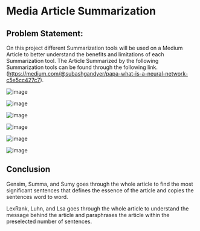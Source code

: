 # Media Article Summarization
## Problem Statement:
On this project different Summarization tools will be used on a Medium Article to better understand the benefits and limitations of each Summarization tool. The Article Summarized by the following Summarization tools can be found through the following link. (https://medium.com/@subashgandyer/papa-what-is-a-neural-network-c5e5cc427c7). 

![image](https://github.com/shankaattanayake/Data-Science/blob/main/Machine%20Learning%20II/Media%20Article%20Summarization/Images/Aspose.Words.c1bdd950-31f6-4c0f-bd7e-d28440cec9af.001.png)<br >

![image](https://github.com/shankaattanayake/Data-Science/blob/main/Machine%20Learning%20II/Media%20Article%20Summarization/Images/Aspose.Words.c1bdd950-31f6-4c0f-bd7e-d28440cec9af.002.png)<br >

![image](https://github.com/shankaattanayake/Data-Science/blob/main/Machine%20Learning%20II/Media%20Article%20Summarization/Images/Aspose.Words.c1bdd950-31f6-4c0f-bd7e-d28440cec9af.003.png)<br >

![image](https://github.com/shankaattanayake/Data-Science/blob/main/Machine%20Learning%20II/Media%20Article%20Summarization/Images/Aspose.Words.c1bdd950-31f6-4c0f-bd7e-d28440cec9af.004.png)<br >

![image](https://github.com/shankaattanayake/Data-Science/blob/main/Machine%20Learning%20II/Media%20Article%20Summarization/Images/Aspose.Words.c1bdd950-31f6-4c0f-bd7e-d28440cec9af.005.png)<br >

![image](https://github.com/shankaattanayake/Data-Science/blob/main/Machine%20Learning%20II/Media%20Article%20Summarization/Images/Aspose.Words.c1bdd950-31f6-4c0f-bd7e-d28440cec9af.006.png)<br >

## Conclusion

Gensim, Summa, and Sumy goes through the whole article to find the most significant sentences that defines the essence of the article and copies the sentences word to word.

LexRank, Luhn, and Lsa goes through the whole article to understand the message behind the article and paraphrases the article within the preselected number of sentences. 
